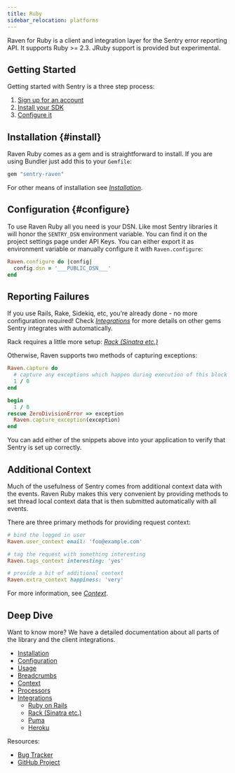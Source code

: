 ```yaml
---
title: Ruby
sidebar_relocation: platforms
---
```


Raven for Ruby is a client and integration layer for the Sentry error reporting API. It supports Ruby >= 2.3. JRuby support is provided but experimental.

## Getting Started
Getting started with Sentry is a three step process:

1.  [Sign up for an account](https://sentry.io/signup/)
2.  [Install your SDK](#install)
3.  [Configure it](#configure)

<!-- WIZARD -->
## Installation {#install}

Raven Ruby comes as a gem and is straightforward to install. If you are using Bundler just add this to your `Gemfile`:

```ruby
gem "sentry-raven"
```

For other means of installation see [_Installation_](/clients/ruby/install/).

## Configuration {#configure}

To use Raven Ruby all you need is your DSN. Like most Sentry libraries it will honor the `SENTRY_DSN` environment variable. You can find it on the project settings page under API Keys. You can either export it as environment variable or manually configure it with `Raven.configure`:

```ruby
Raven.configure do |config|
  config.dsn = '___PUBLIC_DSN___'
end
```

## Reporting Failures

If you use Rails, Rake, Sidekiq, etc, you’re already done - no more configuration required! Check [_Integrations_](/clients/ruby/integrations/) for more details on other gems Sentry integrates with automatically.

Rack requires a little more setup: [_Rack (Sinatra etc.)_](/clients/ruby/integrations/#rack-sinatra-etc)

Otherwise, Raven supports two methods of capturing exceptions:

```ruby
Raven.capture do
  # capture any exceptions which happen during execution of this block
  1 / 0
end

begin
  1 / 0
rescue ZeroDivisionError => exception
  Raven.capture_exception(exception)
end
```

You can add either of the snippets above into your application to verify that Sentry is set up correctly.
<!-- ENDWIZARD -->

## Additional Context

Much of the usefulness of Sentry comes from additional context data with the events. Raven Ruby makes this very convenient by providing methods to set thread local context data that is then submitted automatically with all events.

There are three primary methods for providing request context:

```ruby
# bind the logged in user
Raven.user_context email: 'foo@example.com'

# tag the request with something interesting
Raven.tags_context interesting: 'yes'

# provide a bit of additional context
Raven.extra_context happiness: 'very'
```

For more information, see [_Context_](/clients/ruby/context/).

## Deep Dive

Want to know more? We have a detailed documentation about all parts of the library and the client integrations.

-   [Installation](/clients/ruby/install/)
-   [Configuration](/clients/ruby/config/)
-   [Usage](/clients/ruby/usage/)
-   [Breadcrumbs](/clients/ruby/breadcrumbs/)
-   [Context](/clients/ruby/context/)
-   [Processors](/clients/ruby/processors/)
-   [Integrations](/clients/ruby/integrations/)
    -   [Ruby on Rails](/clients/ruby/integrations/#ruby-on-rails)
    -   [Rack (Sinatra etc.)](/clients/ruby/integrations/#rack-sinatra-etc)
    -   [Puma](/clients/ruby/integrations/#puma)
    -   [Heroku](/clients/ruby/integrations/#heroku)

Resources:

-   [Bug Tracker](http://github.com/getsentry/raven-ruby/issues)
-   [GitHub Project](http://github.com/getsentry/raven-ruby)
